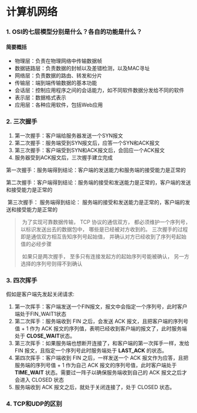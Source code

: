 # 计算机网络

### 1. OSI的七层模型分别是什么？各自的功能是什么？

#### 简要概括

- 物理层：负责在物理网络中传输数据帧
- 数据链路层：负责数据的封帧以及差错检测，以及MAC寻址
- 网络层：负责数据的路由、转发和分片
- 传输层：端到端传输数据的基本功能
- 会话层：控制应用程序之间的会话能力，如不同软件数据分发给不同的软件
- 表示层：数据格式表示
- 应用层：各种应用软件，包括Web应用

### 2. 三次握手

1. 第一次握手：客户端给服务器发送一个SYN报文
2. 第二次握手：服务端受到SYN报文后，应答一个SYN和ACK报文
3. 第三次握手：客户端受到SYN和ACK报文后，会回应一个ACK报文
4. 服务器受到ACK报文后，三次握手建立完成



​	第一次握手：服务端得到结论：客户端的发送能力和服务端的接受能力是正常的

​	第二次握手：客户端得到结论：服务端的接受和发送能力是正常的，客户端的发送和接受能力是正常的

​	第三次握手： 服务端得到结论： 服务端的接受和发送能力是正常的，客户端的发送和接受能力是正常的

> ​	为了实现可靠数据传输， TCP 协议的通信双方， 都必须维护一个序列号， 以标识发送出去的数据包中， 哪些是已经被对方收到的。 三次握手的过程即是通信双方相互告知序列号起始值， 并确认对方已经收到了序列号起始值的必经步骤
>
> ​	如果只是两次握手， 至多只有连接发起方的起始序列号能被确认， 另一方选择的序列号则得不到确认



### 3. 四次挥手

假如是客户端先发起关闭请求:

1. 第一次挥手：客户端发送一个FIN报文，报文中会指定一个序列号，此时客户端处于FIN_WAIT1状态
2. 第二次挥手：服务端收到 FIN 之后，会发送 ACK 报文，且把客户端的序列号值 + 1 作为 ACK 报文的序列值，表明已经收到客户端的报文了，此时服务端处于 **CLOSE_WAIT**状态。
3. 第三次挥手：如果服务端也想断开连接了，和客户端的第一次挥手一样，发给 FIN 报文，且指定一个序列号此时服务端处于 **LAST_ACK** 的状态。
4. 第四次挥手：客户端收到 FIN 之后，一样发送一个 ACK 报文作为应答，且把服务端的序列号值 + 1 作为自己 ACK 报文的序列号值，此时客户端处于 **TIME_WAIT** 状态。需要过一阵子以确保服务端收到自己的 ACK 报文之后才会进入 CLOSED 状态
5. 服务端收到 ACK 报文之后，就处于关闭连接了，处于 CLOSED 状态。

### 4. TCP和UDP的区别

